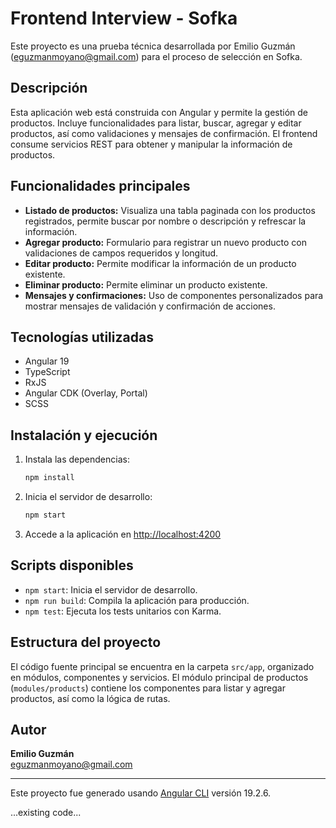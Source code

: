 
# Frontend Interview - Sofka

Este proyecto es una prueba técnica desarrollada por Emilio Guzmán (eguzmanmoyano@gmail.com) para el proceso de selección en Sofka.

## Descripción

Esta aplicación web está construida con Angular y permite la gestión de productos. Incluye funcionalidades para listar, buscar, agregar y editar productos, así como validaciones y mensajes de confirmación. El frontend consume servicios REST para obtener y manipular la información de productos.

## Funcionalidades principales

- **Listado de productos:** Visualiza una tabla paginada con los productos registrados, permite buscar por nombre o descripción y refrescar la información.
- **Agregar producto:** Formulario para registrar un nuevo producto con validaciones de campos requeridos y longitud.
- **Editar producto:** Permite modificar la información de un producto existente.
- **Eliminar producto:** Permite eliminar un producto existente.
- **Mensajes y confirmaciones:** Uso de componentes personalizados para mostrar mensajes de validación y confirmación de acciones.

## Tecnologías utilizadas

- Angular 19
- TypeScript
- RxJS
- Angular CDK (Overlay, Portal)
- SCSS

## Instalación y ejecución

1. Instala las dependencias:
   ```bash
   npm install
   ```
2. Inicia el servidor de desarrollo:
   ```bash
   npm start
   ```
3. Accede a la aplicación en [http://localhost:4200](http://localhost:4200)

## Scripts disponibles

- `npm start`: Inicia el servidor de desarrollo.
- `npm run build`: Compila la aplicación para producción.
- `npm test`: Ejecuta los tests unitarios con Karma.

## Estructura del proyecto

El código fuente principal se encuentra en la carpeta `src/app`, organizado en módulos, componentes y servicios. El módulo principal de productos (`modules/products`) contiene los componentes para listar y agregar productos, así como la lógica de rutas.

## Autor

**Emilio Guzmán**  
eguzmanmoyano@gmail.com

---

Este proyecto fue generado usando [Angular CLI](https://github.com/angular/angular-cli) versión 19.2.6.

...existing code...
